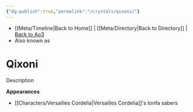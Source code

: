 ```yaml
---
{"dg-publish":true,"permalink":"/crystals/qixoni/"}
---
```


- [[Meta/Timeline\|Back to Home]] | [[Meta/Directory\|Back to Directory]] | [Back to Ao3](https://archiveofourown.org/works/19334440/chapters/45992584)
- Also known as 

# Qixoni
Description

**Appearances**
- [[Characters/Versailles Cordelia\|Versailles Cordelia]]'s tonfa sabers